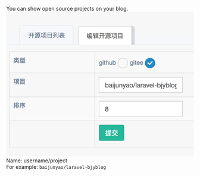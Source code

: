 You can show open source projects on your blog.  
![](./images/4.jpg)  
Name: username/project   
For example: `baijunyao/laravel-bjyblog`  
